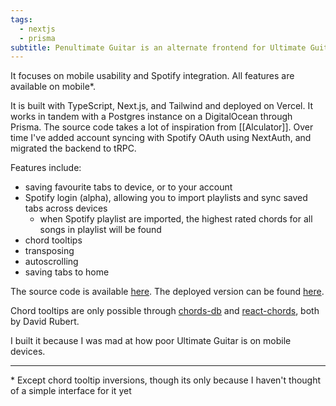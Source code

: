 ```yaml
---
tags:
  - nextjs
  - prisma
subtitle: Penultimate Guitar is an alternate frontend for Ultimate Guitar.
---
```

It focuses on mobile usability and Spotify integration.  All features are available on mobile*.

It is built with TypeScript, Next.js, and Tailwind and deployed on Vercel. It works in tandem with a Postgres instance on a DigitalOcean through Prisma.  The source code takes a lot of inspiration from [[Alculator]]. Over time I've added account syncing with Spotify OAuth using NextAuth, and migrated the backend to tRPC.

Features include:

- saving favourite tabs to device, or to your account
- Spotify login (alpha), allowing you to import playlists and sync saved tabs across devices
	- when Spotify playlist are imported, the highest rated chords for all songs in playlist will be found
- chord tooltips
- transposing
- autoscrolling
- saving tabs to home

The source code is available [here](https://github.com/pavo-etc/penultimate-guitar).  The deployed version can be found [here](https://pg.zachmanson.com).

Chord tooltips are only possible through [chords-db](https://github.com/tombatossals/chords-db) and [react-chords](https://github.com/tombatossals/react-chords), both by David Rubert.

I built it because I was mad at how poor Ultimate Guitar is on mobile devices.

---

\* Except chord tooltip inversions, though its only because I haven't thought of a simple interface for it yet